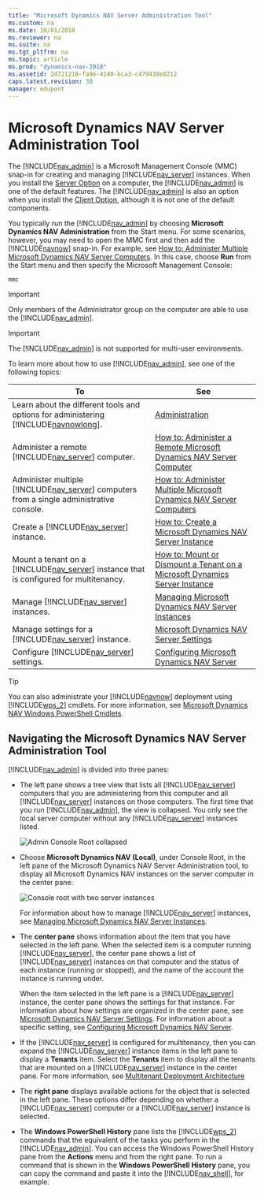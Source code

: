 ```yaml
---
title: "Microsoft Dynamics NAV Server Administration Tool"
ms.custom: na
ms.date: 10/01/2018
ms.reviewer: na
ms.suite: na
ms.tgt_pltfrm: na
ms.topic: article
ms.prod: "dynamics-nav-2018"
ms.assetid: 2d721218-fa9e-4140-bca3-c479438e8212
caps.latest.revision: 30
manager: edupont
---
```

# Microsoft Dynamics NAV Server Administration Tool
The [!INCLUDE[nav_admin](includes/nav_admin_md.md)] is a Microsoft Management Console \(MMC\) snap-in for creating and managing [!INCLUDE[nav_server](includes/nav_server_md.md)] instances. When you install the [Server Option](Server-Option.md) on a computer, the [!INCLUDE[nav_admin](includes/nav_admin_md.md)] is one of the default features. The [!INCLUDE[nav_admin](includes/nav_admin_md.md)] is also an option when you install the [Client Option](Client-Option.md), although it is not one of the default components.  
  
 You typically run the [!INCLUDE[nav_admin](includes/nav_admin_md.md)] by choosing **Microsoft Dynamics NAV Administration** from the Start menu. For some scenarios, however, you may need to open the MMC first and then add the [!INCLUDE[navnow](includes/navnow_md.md)] snap-in. For example, see [How to: Administer Multiple Microsoft Dynamics NAV Server Computers](How-to--Administer-Multiple-Microsoft-Dynamics-NAV-Server-Computers.md). In this case, choose **Run** from the Start menu and then specify the Microsoft Management Console:  
  
```  
mmc  
```  
  
> [!IMPORTANT]  
>  Only members of the Administrator group on the computer are able to use the [!INCLUDE[nav_admin](includes/nav_admin_md.md)].  
  
> [!IMPORTANT]  
>  The [!INCLUDE[nav_admin](includes/nav_admin_md.md)] is not supported for multi-user environments.  
  
 To learn more about how to use [!INCLUDE[nav_admin](includes/nav_admin_md.md)], see one of the following topics:  
  
|To|See|  
|--------|---------|  
|Learn about the different tools and options for administering [!INCLUDE[navnowlong](includes/navnowlong_md.md)].|[Administration](Administration.md)|  
|Administer a remote [!INCLUDE[nav_server](includes/nav_server_md.md)] computer.|[How to: Administer a Remote Microsoft Dynamics NAV Server Computer](How-to--Administer-a-Remote-Microsoft-Dynamics-NAV-Server-Computer.md)|  
|Administer multiple [!INCLUDE[nav_server](includes/nav_server_md.md)] computers from a single administrative console.|[How to: Administer Multiple Microsoft Dynamics NAV Server Computers](How-to--Administer-Multiple-Microsoft-Dynamics-NAV-Server-Computers.md)|  
|Create a [!INCLUDE[nav_server](includes/nav_server_md.md)] instance.|[How to: Create a Microsoft Dynamics NAV Server Instance](How-to--Create-a-Microsoft-Dynamics-NAV-Server-Instance.md)|  
|Mount a tenant on a [!INCLUDE[nav_server](includes/nav_server_md.md)] instance that is configured for multitenancy.|[How to: Mount or Dismount a Tenant on a Microsoft Dynamics Server Instance](How-to--Mount-or-Dismount-a-Tenant-on-a-Microsoft-Dynamics-Server-Instance.md)|  
|Manage [!INCLUDE[nav_server](includes/nav_server_md.md)] instances.|[Managing Microsoft Dynamics NAV Server Instances](Managing-Microsoft-Dynamics-NAV-Server-Instances.md)|  
|Manage settings for a [!INCLUDE[nav_server](includes/nav_server_md.md)] instance.|[Microsoft Dynamics NAV Server Settings](Microsoft-Dynamics-NAV-Server-Settings.md)|  
|Configure [!INCLUDE[nav_server](includes/nav_server_md.md)] settings.|[Configuring Microsoft Dynamics NAV Server](Configuring-Microsoft-Dynamics-NAV-Server.md)|  
  
> [!TIP]  
>  You can also administrate your [!INCLUDE[navnow](includes/navnow_md.md)] deployment using [!INCLUDE[wps_2](includes/wps_2_md.md)] cmdlets. For more information, see [Microsoft Dynamics NAV Windows PowerShell Cmdlets](Microsoft-Dynamics-NAV-Windows-PowerShell-Cmdlets.md).  
  
## Navigating the Microsoft Dynamics NAV Server Administration Tool  
 [!INCLUDE[nav_admin](includes/nav_admin_md.md)] is divided into three panes:  
  
-   The left pane shows a tree view that lists all [!INCLUDE[nav_server](includes/nav_server_md.md)] computers that you are administering from this computer and all [!INCLUDE[nav_server](includes/nav_server_md.md)] instances on those computers. The first time that you run [!INCLUDE[nav_admin](includes/nav_admin_md.md)], the view is collapsed. You only see the local server computer without any [!INCLUDE[nav_server](includes/nav_server_md.md)] instances listed.  
  
     ![Admin Console Root collapsed](media/ConsoleRootInit.jpg "ConsoleRootInit")  
  
-   Choose **Microsoft Dynamics NAV \(Local\)**, under Console Root, in the left pane of the Microsoft Dynamics NAV Server Administration tool, to display all Microsoft Dynamics NAV instances on the server computer in the center pane:  
  
     ![Console root with two server instances](media/ConsoleRootExp.png "ConsoleRootExp")  
  
     For information about how to manage [!INCLUDE[nav_server](includes/nav_server_md.md)] instances, see [Managing Microsoft Dynamics NAV Server Instances](Managing-Microsoft-Dynamics-NAV-Server-Instances.md).  
  
-   The **center pane** shows information about the item that you have selected in the left pane. When the selected item is a computer running [!INCLUDE[nav_server](includes/nav_server_md.md)], the center pane shows a list of [!INCLUDE[nav_server](includes/nav_server_md.md)] instances on that computer and the status of each instance \(running or stopped\), and the name of the account the instance is running under.  
  
     When the item selected in the left pane is a [!INCLUDE[nav_server](includes/nav_server_md.md)] instance, the center pane shows the settings for that instance. For information about how settings are organized in the center pane, see [Microsoft Dynamics NAV Server Settings](Microsoft-Dynamics-NAV-Server-Settings.md). For information about a specific setting, see [Configuring Microsoft Dynamics NAV Server](Configuring-Microsoft-Dynamics-NAV-Server.md).  
  
-   If the [!INCLUDE[nav_server](includes/nav_server_md.md)] is configured for multitenancy, then you can expand the [!INCLUDE[nav_server](includes/nav_server_md.md)] instance items in the left pane to display a **Tenants** item. Select the **Tenants** item to display all the tenants that are mounted on a [!INCLUDE[nav_server](includes/nav_server_md.md)] instance in the center pane. For more information, see [Multitenant Deployment Architecture](Multitenant-Deployment-Architecture.md)  
  
-   The **right pane** displays available actions for the object that is selected in the left pane. These options differ depending on whether a [!INCLUDE[nav_server](includes/nav_server_md.md)] computer or a [!INCLUDE[nav_server](includes/nav_server_md.md)] instance is selected.  
  
-   The **Windows PowerShell History** pane lists the [!INCLUDE[wps_2](includes/wps_2_md.md)] commands that the equivalent of the tasks you perform in the [!INCLUDE[nav_admin](includes/nav_admin_md.md)]. You can access the Windows PowerShell History pane from the **Actions** menu and from the right pane. To run a command that is shown in the **Windows PowerShell History** pane, you can copy the command and paste it into the [!INCLUDE[nav_shell](includes/nav_shell_md.md)], for example.